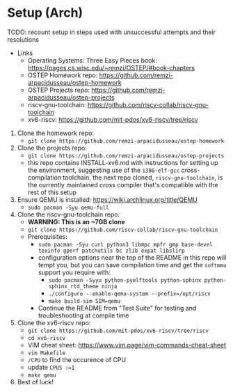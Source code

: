 # Setup (Arch)
TODO: recount setup in steps used with unsuccessful attempts and their resolutions
- Links
    - Operating Systems: Three Easy Pieces book: https://pages.cs.wisc.edu/~remzi/OSTEP/#book-chapters
    - OSTEP Homework repo: https://github.com/remzi-arpacidusseau/ostep-homework
    - OSTEP Projects repo: https://github.com/remzi-arpacidusseau/ostep-projects
    - riscv-gnu-toolchain: https://github.com/riscv-collab/riscv-gnu-toolchain
    - xv6-riscv: https://github.com/mit-pdos/xv6-riscv/tree/riscv
1. Clone the homework repo:
    - `git clone https://github.com/remzi-arpacidusseau/ostep-homework`
2. Clone the projects repo:
    - `git clone https://github.com/remzi-arpacidusseau/ostep-projects`
    - this repo contains INSTALL-xv6.md with instructions for setting up the environment, suggesting use of the `i386-elf-gcc` cross-compilation toolchain, the next repo cloned, `riscv-gnu-toolchain`, is the currently maintained cross compiler that's compatible with the rest of this setup
3. Ensure QEMU is installed: https://wiki.archlinux.org/title/QEMU
    - `sudo pacman -Syu qemu-full`
4. Clone the riscv-gnu-toolchain repo:
    - **WARNING: This is an ~7GB clone**
    - `git clone https://github.com/riscv-collab/riscv-gnu-toolchain`
    - Prerequisites:
        - `sudo pacman -Syu curl python3 libmpc mpfr gmp base-devel texinfo gperf patchutils bc zlib expat libslirp`
        - configuration options near the top of the README in this repo will tempt you, but you can save compilation time and get the `softmmu` support you require with:
            - `sudo pacman -Syyu python-pyelftools python-sphinx python-sphinx_rtd_theme ninja`
            - `./configure --enable-qemu-system --prefix=/opt/riscv`
            - `make build-sim SIM=qemu`
        - Continue the README from "Test Suite" for testing and troubleshooting at compile time
5. Clone the xv6-riscv repo:
    - `git clone https://github.com/mit-pdos/xv6-riscv/tree/riscv`
    - `cd xv6-riscv`
    - VIM cheat sheet: https://www.vim.page/vim-commands-cheat-sheet
    - `vim Makefile`
    - `/CPU` to find the occurence of CPU
    - update `CPUS :=1`
    - `make qemu`
6. Best of luck!

